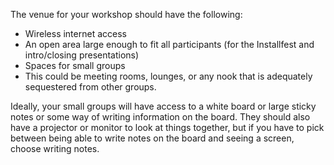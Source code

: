 The venue for your workshop should have the following:
* Wireless internet access
* An open area large enough to fit all participants (for the Installfest and intro/closing presentations)
* Spaces for small groups 
 * This could be meeting rooms, lounges, or any nook that is adequately sequestered from other groups.

Ideally, your small groups will have access to a white board or large sticky notes or some way of writing information on the board. They should also have a projector or monitor to look at things together, but if you have to pick between being able to write notes on the board and seeing a screen, choose writing notes. 